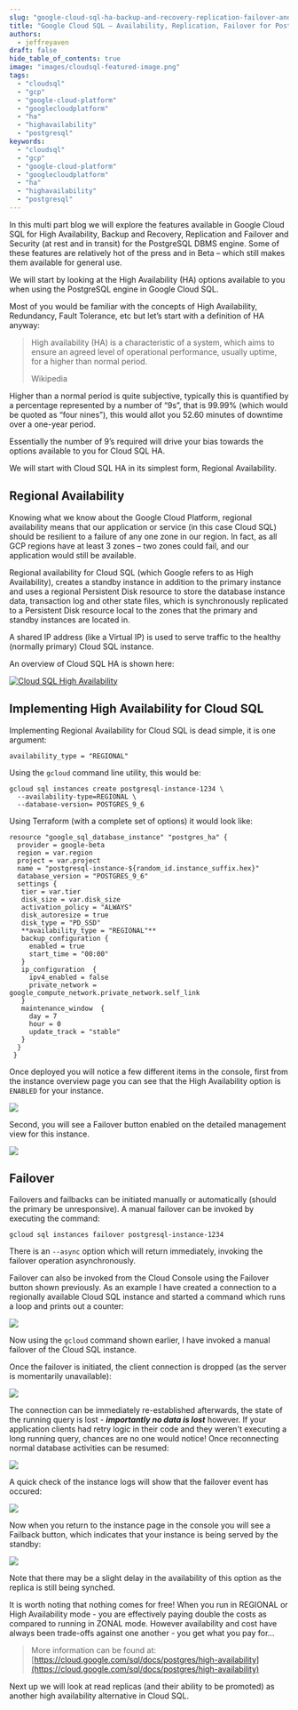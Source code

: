 ```yaml
---
slug: "google-cloud-sql-ha-backup-and-recovery-replication-failover-and-security-for-postgresql"
title: "Google Cloud SQL – Availability, Replication, Failover for PostgreSQL – Part I"
authors:	
  - jeffreyaven
draft: false
hide_table_of_contents: true
image: "images/cloudsql-featured-image.png"
tags: 
  - "cloudsql"
  - "gcp"
  - "google-cloud-platform"
  - "googlecloudplatform"
  - "ha"
  - "highavailability"
  - "postgresql"
keywords:	
  - "cloudsql"
  - "gcp"
  - "google-cloud-platform"
  - "googlecloudplatform"
  - "ha"
  - "highavailability"
  - "postgresql"
---
```


In this multi part blog we will explore the features available in Google Cloud SQL for High Availability, Backup and Recovery, Replication and Failover and Security (at rest and in transit) for the PostgreSQL DBMS engine. Some of these features are relatively hot of the press and in Beta – which still makes them available for general use.

We will start by looking at the High Availability (HA) options available to you when using the PostgreSQL engine in Google Cloud SQL.

Most of you would be familiar with the concepts of High Availability, Redundancy, Fault Tolerance, etc but let’s start with a definition of HA anyway:

> High availability (HA) is a characteristic of a system, which aims to ensure an agreed level of operational performance, usually uptime, for a higher than normal period.
> 
> Wikipedia

Higher than a normal period is quite subjective, typically this is quantified by a percentage represented by a number of “9s”, that is 99.99% (which would be quoted as “four nines”), this would allot you 52.60 minutes of downtime over a one-year period.

Essentially the number of 9’s required will drive your bias towards the options available to you for Cloud SQL HA.

We will start with Cloud SQL HA in its simplest form, Regional Availability.

## Regional Availability

Knowing what we know about the Google Cloud Platform, regional availability means that our application or service (in this case Cloud SQL) should be resilient to a failure of any one zone in our region. In fact, as all GCP regions have at least 3 zones – two zones could fail, and our application would still be available.

Regional availability for Cloud SQL (which Google refers to as High Availability), creates a standby instance in addition to the primary instance and uses a regional Persistent Disk resource to store the database instance data, transaction log and other state files, which is synchronously replicated to a Persistent Disk resource local to the zones that the primary and standby instances are located in.

A shared IP address (like a Virtual IP) is used to serve traffic to the healthy (normally primary) Cloud SQL instance.

An overview of Cloud SQL HA is shown here:

[![Cloud SQL High Availability](images/cloud-sql-ha.png)](images/cloud-sql-ha.png)

## Implementing High Availability for Cloud SQL

Implementing Regional Availability for Cloud SQL is dead simple, it is one argument:

```
availability_type = "REGIONAL"
```

Using the `gcloud` command line utility, this would be:

```
gcloud sql instances create postgresql-instance-1234 \
  --availability-type=REGIONAL \
  --database-version= POSTGRES_9_6
```

Using Terraform (with a complete set of options) it would look like:

```
resource "google_sql_database_instance" "postgres_ha" {
  provider = google-beta
  region = var.region
  project = var.project
  name = "postgresql-instance-${random_id.instance_suffix.hex}"
  database_version = "POSTGRES_9_6"
  settings {
   tier = var.tier
   disk_size = var.disk_size
   activation_policy = "ALWAYS"
   disk_autoresize = true
   disk_type = "PD_SSD"
   **availability_type = "REGIONAL"**
   backup_configuration {
     enabled = true
     start_time = "00:00"
   }
   ip_configuration  {
     ipv4_enabled = false
     private_network = google_compute_network.private_network.self_link
   }
   maintenance_window  {
     day = 7
     hour = 0
     update_track = "stable"
   }
  }
 } 
```

Once deployed you will notice a few different items in the console, first from the instance overview page you can see that the High Availability option is `ENABLED` for your instance.

[![](images/cloud-sql-ha-1.png)](images/cloud-sql-ha-1.png)

Second, you will see a Failover button enabled on the detailed management view for this instance.

[![](images/cloud-sql-ha-2.png)](images/cloud-sql-ha-2.png)

## Failover

Failovers and failbacks can be initiated manually or automatically (should the primary be unresponsive). A manual failover can be invoked by executing the command:

```
gcloud sql instances failover postgresql-instance-1234
```

There is an `--async` option which will return immediately, invoking the failover operation asynchronously.

Failover can also be invoked from the Cloud Console using the Failover button shown previously. As an example I have created a connection to a regionally available Cloud SQL instance and started a command which runs a loop and prints out a counter:

[![](images/cloud-sql-ha-3.png)](images/cloud-sql-ha-3.png)

Now using the `gcloud` command shown earlier, I have invoked a manual failover of the Cloud SQL instance.

Once the failover is initiated, the client connection is dropped (as the server is momentarily unavailable):

[![](images/cloud-sql-ha-4.png)](images/cloud-sql-ha-4.png)

The connection can be immediately re-established afterwards, the state of the running query is lost - **_importantly no data is lost_** however. If your application clients had retry logic in their code and they weren't executing a long running query, chances are no one would notice! Once reconnecting normal database activities can be resumed:

[![](images/cloud-sql-ha-5.png)](images/cloud-sql-ha-5.png)

A quick check of the instance logs will show that the failover event has occured:

[![](images/cloud-sql-ha-6.png)](images/cloud-sql-ha-6.png)

Now when you return to the instance page in the console you will see a Failback button, which indicates that your instance is being served by the standby:

[![](images/cloud-sql-ha-7.png)](images/cloud-sql-ha-7.png)

Note that there may be a slight delay in the availability of this option as the replica is still being synched.

It is worth noting that nothing comes for free! When you run in REGIONAL or High Availability mode - you are effectively paying double the costs as compared to running in ZONAL mode. However availability and cost have always been trade-offs against one another - you get what you pay for...

> More information can be found at: [https://cloud.google.com/sql/docs/postgres/high-availability](https://cloud.google.com/sql/docs/postgres/high-availability)

Next up we will look at read replicas (and their ability to be promoted) as another high availability alternative in Cloud SQL.
